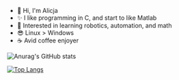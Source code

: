 - 👋 Hi, I'm Alicja
- ✨ I like programming in C, and start to like Matlab
- 🤖 Interested in learning robotics, automation, and math
- 😎 Linux > Windows
- ☕ Avid coffee enjoyer

![Anurag's GitHub stats](https://github-readme-stats.vercel.app/api?username=Foidii&show_icons=true&theme=synthwave)

[![Top Langs](https://github-readme-stats.vercel.app/api/top-langs/?username=Foidii,&layout=compact&theme=synthwave)](https://github.com/anuraghazra/github-readme-stats)
